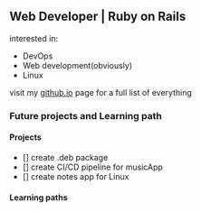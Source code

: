 ## Web Developer | Ruby on Rails 
interested in: 
- DevOps
- Web development(obviously)
- Linux

visit my [github.io](https://h4ppyr0gu3.github.io/) page for a full list of everything

### Future projects and Learning path

#### Projects

- [] create .deb package
- [] create CI/CD pipeline for musicApp
- [] create notes app for Linux

#### Learning paths
